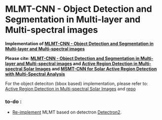# MLMT-CNN - Object Detection and Segmentation in Multi-layer and Multi-spectral images


**Implementation of [MLMT-CNN - Object Detection and Segmentation in Multi-layer and Multi-spectral images](https://doi.org/10.1007/s00138-021-01261-y)**


**Please cite: [MLMT-CNN - Object Detection and Segmentation in Multi-layer and Multi-spectral images](https://doi.org/10.1007/s00138-021-01261-y) and [Active Region Detection in Multi-spectral Solar Images](https://www.scitepress.org/Link.aspx?doi=10.5220/0010310504520459) and [MSMT-CNN for Solar Active Region Detection with Multi-Spectral Analysis](https://doi.org/10.1007/s42979-022-01088-y)**


For the object deteciton (bbox based) implementation, please refer to: [Active Region Detection in Multi-spectral Solar Images](https://www.scitepress.org/Link.aspx?doi=10.5220/0010310504520459)
and [repo](https://github.com/MjdMahasneh/Active_Region_Detection_in_Multi-spectral_Solar_Images)


### to-do :
- [Re-implement](https://github.com/MjdMahasneh/MLMT-CNN-for-object-detection-and-segmentation-in-multi-layer-and-multi-spectral-images/tree/master/MLMT-CNN_II) MLMT based on detectron [Detectron2](https://github.com/facebookresearch/detectron2). </li>
